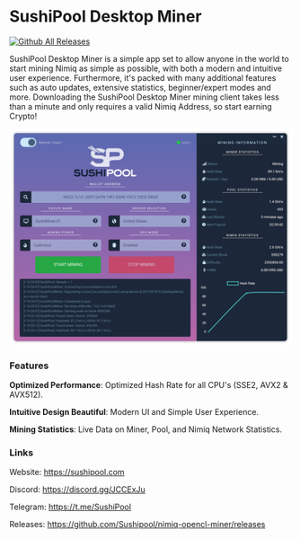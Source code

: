 # SushiPool Desktop Miner
[![Github All Releases](https://img.shields.io/github/downloads/Sushipool/desktop_miner/total.svg)]()

SushiPool Desktop Miner is a simple app set to allow anyone in the world to start mining Nimiq as simple as possible, with both a modern and intuitive user experience. Furthermore, it's packed with many additional features such as auto updates, extensive statistics, beginner/expert modes and more. Downloading the SushiPool Desktop Miner mining client takes less than a minute and only requires a valid Nimiq Address, so start earning Crypto!

![Preview](screenshot.png?raw=true "Preview")

### Features
<b>Optimized Performance</b>: Optimized Hash Rate for all CPU's (SSE2, AVX2 & AVX512).

<b>Intuitive Design Beautiful</b>: Modern UI and Simple User Experience.

<b>Mining Statistics</b>: Live Data on Miner, Pool, and Nimiq Network Statistics.

### Links
Website: https://sushipool.com

Discord: https://discord.gg/JCCExJu

Telegram: https://t.me/SushiPool

Releases: https://github.com/Sushipool/nimiq-opencl-miner/releases
